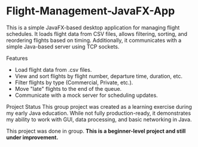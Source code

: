 # Flight-Management-JavaFX-App
This is a simple JavaFX-based desktop application for managing flight schedules. It loads flight data from CSV files, allows filtering, sorting, and reordering flights based on timing. Additionally, it communicates with a simple Java-based server using TCP sockets.

Features
- Load flight data from .csv files.
- View and sort flights by flight number, departure time, duration, etc.
- Filter flights by type (Commercial, Private, etc.).
- Move "late" flights to the end of the queue.
- Communicate with a mock server for scheduling updates.

Project Status
This group project was created as a learning exercise during my early Java education. While not fully production-ready, it demonstrates my ability to work with GUI, data processing, and basic networking in Java.

This project was done in group.
**This is a beginner-level project and still under improvement.**
